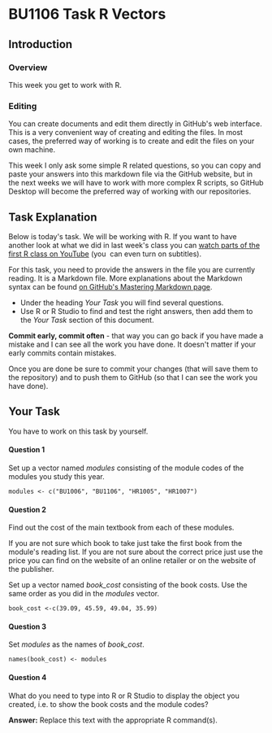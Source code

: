 # BU1106 Task R Vectors

## Introduction

### Overview

This week you get to work with R. 

### Editing

You can create documents and edit them directly in GitHub's web interface. This is a very convenient way of creating and editing the files. 
In most cases, the preferred way of working is to create and edit the files on your own machine. 

This week I only ask some simple R related questions, so you can copy and paste your answers into this markdown file via the GitHub website, but in the next weeks we will have to work with more complex R scripts, so GitHub Desktop will become the preferred way of working with our repositories. 

## Task Explanation

Below is today's task. We will be working with R. 
If you want to have another look at what we did in last week's class you can [watch parts of the first R class on YouTube](https://youtu.be/UoAGqb1J4FQ) (you  can even turn on subtitles).

For this task, you need to provide the answers in the file you are currently reading. It is a Markdown file. More explanations about the Markdown syntax can be found [on GitHub's Mastering Markdown page](https://guides.github.com/features/mastering-markdown/).

* Under the heading _Your Task_ you will find several questions. 
* Use R or R Studio to find and test the right answers, then add them to the _Your Task_ section of this document.

**Commit early, commit often** - that way you can go back if you have made a mistake and I can see all the work you have done. It doesn't matter if your early commits contain mistakes.  

Once you are done be sure to commit your changes (that will save them to the repository) and to push them to GitHub (so that I can see the work you have done).

## Your Task

You have to work on this task by yourself.

#### Question 1

Set up a vector named _modules_ consisting of the module codes of the modules you study this year. 


`modules <- c("BU1006", "BU1106", "HR1005", "HR1007")`

#### Question 2

Find out the cost of the main textbook from each of these modules. 

If you are not sure which book to take just take the first book from the module's reading list. If you are not sure about the correct price just use the price you can find on the website of an online retailer or on the website of the publisher.

Set up a vector named _book_cost_ consisting of the book costs. Use the same order as you did in the _modules_ vector. 

`book_cost <-c(39.09, 45.59, 49.04, 35.99)`

#### Question 3

Set _modules_ as the names of _book_cost_.

`names(book_cost) <- modules`

#### Question 4

What do you need to type into R or R Studio to display the object you created, i.e. to show the book costs and the module codes?

**Answer:** Replace this text with the appropriate R command(s).

